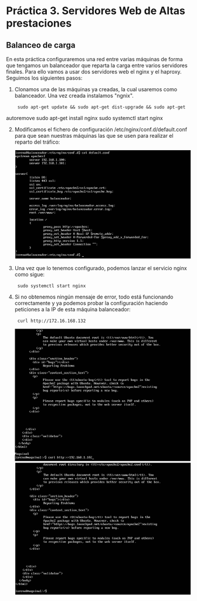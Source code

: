 <H1>Práctica 3. Servidores Web de Altas prestaciones</H1>
<H2>Balanceo de carga</H2>

En esta práctica configuraremos una red entre varias máquinas de forma que tengamos un balanceador que reparta la carga entre varios servidores finales. Para ello vamos a usar dos servidores web el nginx y el haproxy. Seguimos los siguientes pasos:

1. Clonamos una de las máquinas ya creadas, la cual usaremos como balanceador. Una vez creada instalamos "ngnix".

        sudo apt-get update && sudo apt-get dist-upgrade && sudo apt-get
autoremove
        sudo apt-get install nginx
        sudo systemctl start nginx

2. Modificamos el fichero de configuración /etc/nginx/conf.d/default.conf para que sean nuestras máquinas las que se usen para realizar el reparto del tráfico:

    ![img](https://github.com/lorcaspal/SWAP1819/blob/master/practica3/images/Captura1.PNG)

3. Una vez que lo tenemos configurado, podemos lanzar el servicio nginx como sigue:

        sudo systemctl start nginx

4. Si no obtenemos ningún mensaje de error, todo está funcionando correctamente y ya podemos probar la configuración haciendo peticiones a la IP de esta máquina balanceador: 

        curl http://172.16.168.132

    ![img](https://github.com/lorcaspal/SWAP1819/blob/master/practica3/images/Captura2.PNG)
    ![img](https://github.com/lorcaspal/SWAP1819/blob/master/practica3/images/Captura3.PNG)


